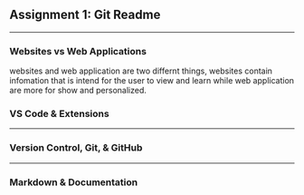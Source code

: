 ## Assignment 1: Git Readme
*****
### Websites vs Web Applications

websites and web application are two differnt things, websites contain infomation that is intend for the user to view and learn while web application are more for show and personalized.
### VS Code & Extensions
*****

### Version Control, Git, & GitHub

******

### Markdown & Documentation